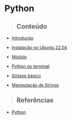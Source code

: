 # Python

> ## **Conteúdo**

- [Introdução](./introduction.md)

- [Instalação no Ubuntu 22.04](./instalation-ubuntu.md)

- [Módulo](./module.md)

- [Python no terminal](./python-no-terminal.md)

- [Sintaxe básico](./sintaxe-basica.md)

- [Manipulação de Strings](./manipulacao-de-strings.md)

> ## **Referências**

- [Python](./references.md)
